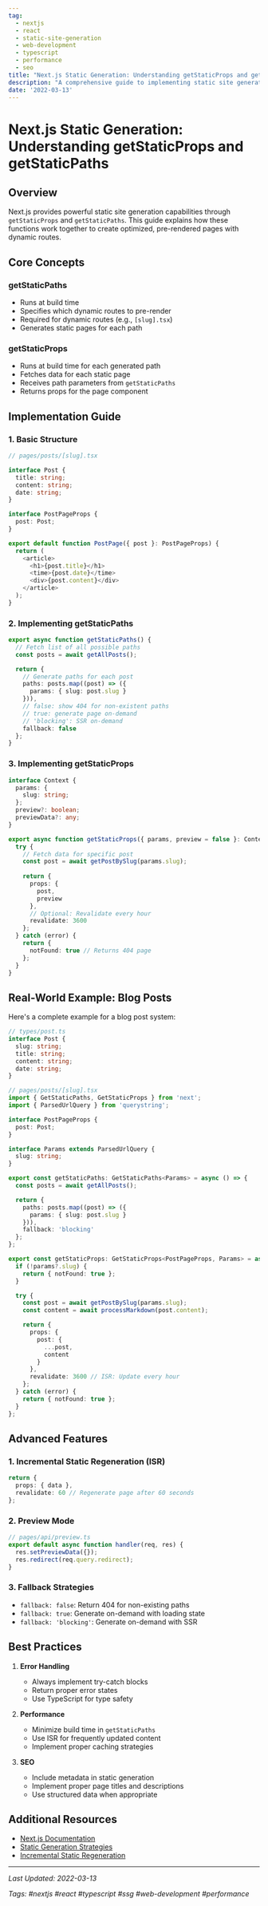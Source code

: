 ```yaml
---
tag:
  - nextjs
  - react
  - static-site-generation
  - web-development
  - typescript
  - performance
  - seo
title: "Next.js Static Generation: Understanding getStaticProps and getStaticPaths"
description: "A comprehensive guide to implementing static site generation in Next.js using getStaticProps and getStaticPaths for dynamic routes, with TypeScript examples and best practices."
date: '2022-03-13'
---
```


# Next.js Static Generation: Understanding getStaticProps and getStaticPaths

## Overview

Next.js provides powerful static site generation capabilities through `getStaticProps` and `getStaticPaths`. This guide explains how these functions work together to create optimized, pre-rendered pages with dynamic routes.

## Core Concepts

### getStaticPaths
- Runs at build time
- Specifies which dynamic routes to pre-render
- Required for dynamic routes (e.g., `[slug].tsx`)
- Generates static pages for each path

### getStaticProps
- Runs at build time for each generated path
- Fetches data for each static page
- Receives path parameters from `getStaticPaths`
- Returns props for the page component

## Implementation Guide

### 1. Basic Structure

```typescript
// pages/posts/[slug].tsx

interface Post {
  title: string;
  content: string;
  date: string;
}

interface PostPageProps {
  post: Post;
}

export default function PostPage({ post }: PostPageProps) {
  return (
    <article>
      <h1>{post.title}</h1>
      <time>{post.date}</time>
      <div>{post.content}</div>
    </article>
  );
}
```

### 2. Implementing getStaticPaths

```typescript
export async function getStaticPaths() {
  // Fetch list of all possible paths
  const posts = await getAllPosts();

  return {
    // Generate paths for each post
    paths: posts.map((post) => ({
      params: { slug: post.slug }
    })),
    // false: show 404 for non-existent paths
    // true: generate page on-demand
    // 'blocking': SSR on-demand
    fallback: false
  };
}
```

### 3. Implementing getStaticProps

```typescript
interface Context {
  params: {
    slug: string;
  };
  preview?: boolean;
  previewData?: any;
}

export async function getStaticProps({ params, preview = false }: Context) {
  try {
    // Fetch data for specific post
    const post = await getPostBySlug(params.slug);
    
    return {
      props: {
        post,
        preview
      },
      // Optional: Revalidate every hour
      revalidate: 3600
    };
  } catch (error) {
    return {
      notFound: true // Returns 404 page
    };
  }
}
```

## Real-World Example: Blog Posts

Here's a complete example for a blog post system:

```typescript
// types/post.ts
interface Post {
  slug: string;
  title: string;
  content: string;
  date: string;
}

// pages/posts/[slug].tsx
import { GetStaticPaths, GetStaticProps } from 'next';
import { ParsedUrlQuery } from 'querystring';

interface PostPageProps {
  post: Post;
}

interface Params extends ParsedUrlQuery {
  slug: string;
}

export const getStaticPaths: GetStaticPaths<Params> = async () => {
  const posts = await getAllPosts();

  return {
    paths: posts.map((post) => ({
      params: { slug: post.slug }
    })),
    fallback: 'blocking'
  };
};

export const getStaticProps: GetStaticProps<PostPageProps, Params> = async ({ params }) => {
  if (!params?.slug) {
    return { notFound: true };
  }

  try {
    const post = await getPostBySlug(params.slug);
    const content = await processMarkdown(post.content);

    return {
      props: {
        post: {
          ...post,
          content
        }
      },
      revalidate: 3600 // ISR: Update every hour
    };
  } catch (error) {
    return { notFound: true };
  }
};
```

## Advanced Features

### 1. Incremental Static Regeneration (ISR)
```typescript
return {
  props: { data },
  revalidate: 60 // Regenerate page after 60 seconds
};
```

### 2. Preview Mode
```typescript
// pages/api/preview.ts
export default async function handler(req, res) {
  res.setPreviewData({});
  res.redirect(req.query.redirect);
}
```

### 3. Fallback Strategies
- `fallback: false`: Return 404 for non-existing paths
- `fallback: true`: Generate on-demand with loading state
- `fallback: 'blocking'`: Generate on-demand with SSR

## Best Practices

1. **Error Handling**
   - Always implement try-catch blocks
   - Return proper error states
   - Use TypeScript for type safety

2. **Performance**
   - Minimize build time in `getStaticPaths`
   - Use ISR for frequently updated content
   - Implement proper caching strategies

3. **SEO**
   - Include metadata in static generation
   - Implement proper page titles and descriptions
   - Use structured data when appropriate

## Additional Resources

- [Next.js Documentation](https://nextjs.org/docs/basic-features/data-fetching)
- [Static Generation Strategies](https://nextjs.org/docs/basic-features/pages#static-generation)
- [Incremental Static Regeneration](https://nextjs.org/docs/basic-features/data-fetching#incremental-static-regeneration)

---

*Last Updated: 2022-03-13*

*Tags: #nextjs #react #typescript #ssg #web-development #performance*
